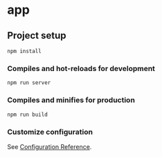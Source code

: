 # app

## Project setup
```
npm install
```

### Compiles and hot-reloads for development
```
npm run server
```

### Compiles and minifies for production
```
npm run build
```

### Customize configuration
See [Configuration Reference](https://cli.vuejs.org/config/).
